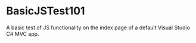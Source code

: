 # BasicJSTest101
A basic test of JS functionality on the index page of a default Visual Studio C# MVC app.
